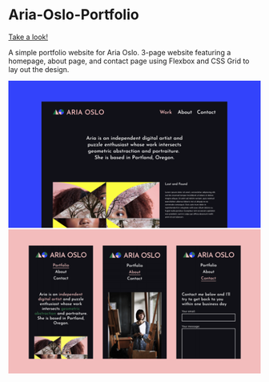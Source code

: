 # Aria-Oslo-Portfolio

[Take a look!](https://aria-oslo-418.superhi.com/)

A simple portfolio website for Aria Oslo. 3-page website featuring a homepage, about page, and contact page using Flexbox and
CSS Grid to lay out the design. 

![Ario-Olso](https://github.com/madelineuribes/Aria-Oslo-Portfolio/blob/master/aria-oslo/img/aria-page1.png)
![Ario-Olso-Mobile](https://github.com/madelineuribes/Aria-Oslo-Portfolio/blob/master/aria-oslo/img/aria-mobile.png)
